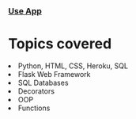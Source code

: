 
### <a href="https://weight-calculator-22.herokuapp.com/">Use App</a>

# Topics covered

<li>Python, HTML, CSS, Heroku, SQL</li>

<li>Flask Web Framework</li>

<li>SQL Databases</li>

<li>Decorators</li>

<li>OOP</li>

<li>Functions</li>
